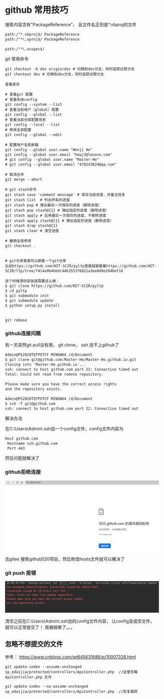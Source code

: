 

# github 常用技巧



搜索内容含有"PackageReference"， 且文件名正则是*.vbproj的文件

```shell
path:/^*.vbproj$/ PackageReference
path:/^*\.xproj$/ PackageReference

path:/^*\.nuspec$/
```







git 常用命令

```shell
git checkout -b dev origin/dev # 切换到dev分支，同时追踪远程分支
git checkout dev # 切换到dev分支，同时追踪远程分支

查看差异

# 查看git 配置
# 查看系统config
git config --system --list
# 查看当前用户（global）配置
git config --global --list
# 查看当前仓库配置信息
git config --local --list
# 修改全部配置
git config --global --edit

# 配置用户名和邮箱
git config --global user.name "Wenji He"
git config --global user.email "hewj3@lenovo.com"
# git config --global user.name "Master-He"
# git config --global user.email "478243824@qq.com"

# 取消合并
git merge --abort

# git stash命令
git stash save 'comment message' # 保存当前进度，并备注信息
git stash list  # 列出所有的进度
git stash pop # 弹出最后一次保存的进度（删除进度）
git stash pop stash@{1} # 弹出指定的进度（删除进度）
git stash apply # 应用最后一次保存的进度，不删除进度
git stash apply stash@{1} # 弹出指定的进度（删除进度）
git stash drop stash@{1}
git stash clear # 清空进度

# 撤销全部修改
git checkout .


# git仓库里面可以嵌套一个git仓库
比如https://github.com/HIT-SCIR/pyltp里面就嵌套着https://github.com/HIT-SCIR/ltp/tree/f414a9b4bbdc44b355376821a3ee849e264bef16

这个时候源码安装就需要这么做：
$ git clone https://github.com/HIT-SCIR/pyltp
$ cd pyltp
$ git submodule init
$ git submodule update
$ python setup.py install


git rebase 

```



### github连接问题

有一天突然git pull没有用， git clone， ssh 连不上github了

```shell
Admin@PS2020TQTPXTCF MINGW64 /d/Document
$ git clone git@github.com:Master-He/Master-He.github.io.git
Cloning into 'Master-He.github.io'...
ssh: connect to host github.com port 22: Connection timed out
fatal: Could not read from remote repository.

Please make sure you have the correct access rights
and the repository exists.

Admin@PS2020TQTPXTCF MINGW64 /d/Document
$ ssh -T git@github.com
ssh: connect to host github.com port 22: Connection timed out

```

解决办法

在C:\Users\Admin\\.ssh加一个config文件，config文件内容为

```
Host github.com
 Hostname ssh.github.com
 Port 443
```

然后问题就解决了



### github拒绝连接

![image-20220524212855978](Git.assets/image-20220524212855978.png)

去gitee 搜索github520项目，然后修改hosts文件就可以解决了



### git  push 报错

![image-20220524220654156](Git.assets/image-20220524220654156.png)

清空之前在C:\Users\Admin\\.ssh加的config文件内容， 让config变成空文件， 就可以正常提交了！ 我被搞晕了。。。





## 忽略不想提交的文件

参考： https://www.cnblogs.com/wt645631686/p/10007328.html



```shell
git update-index --assume-unchanged sp_edaijia/protected/controllers/ApiController.php  //这里忽略ApiController.php 文件
```



```shell
git update-index --no-assume-unchanged   sp_edaijia/protected/controllers/ApiController.php  //恢复跟踪
```

